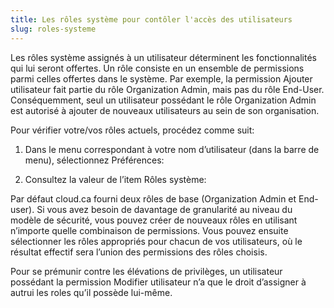 ```yaml
---
title: Les rôles système pour contôler l'accès des utilisateurs
slug: roles-systeme
---
```



Les rôles système assignés à un utilisateur déterminent les fonctionnalités qui lui seront offertes. Un rôle consiste en un ensemble de permissions parmi celles offertes dans le système. Par exemple, la permission Ajouter utilisateur fait partie du rôle Organization Admin, mais pas du rôle End-User. Conséquemment, seul un utilisateur possédant le rôle Organization Admin est autorisé à ajouter de nouveaux utilisateurs au sein de son organisation.

Pour vérifier votre/vos rôles actuels, procédez comme suit:

1. Dans le menu correspondant à votre nom d’utilisateur (dans la barre de menu), sélectionnez Préférences:





2. Consultez la valeur de l’item Rôles système:



Par défaut cloud.ca fourni deux rôles de base (Organization Admin et End-user). Si vous avez besoin de davantage de granularité au niveau du modèle de sécurité, vous pouvez créer de nouveaux rôles en utilisant n’importe quelle combinaison de permissions. Vous pouvez ensuite sélectionner les rôles appropriés pour chacun de vos utilisateurs, où le résultat effectif sera l’union des permissions des rôles choisis.

Pour se prémunir contre les élévations de privilèges, un utilisateur possédant la permission Modifier utilisateur n’a que le droit d’assigner à autrui les roles qu’il possède lui-même.
